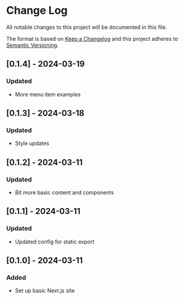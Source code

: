 # Change Log
All notable changes to this project will be documented in this file.
 
The format is based on [Keep a Changelog](http://keepachangelog.com/)
and this project adheres to [Semantic Versioning](http://semver.org/).

## [0.1.4] - 2024-03-19
### Updated
- More menu item examples

## [0.1.3] - 2024-03-18
### Updated
- Style updates

## [0.1.2] - 2024-03-11
### Updated
- Bit more basic content and components

## [0.1.1] - 2024-03-11
### Updated
- Updated config for static export

## [0.1.0] - 2024-03-11
### Added
- Set up basic Next.js site